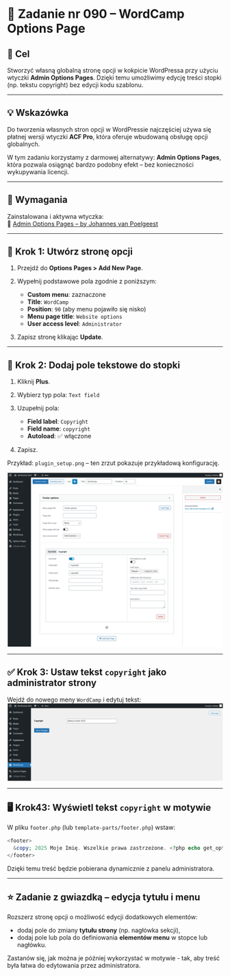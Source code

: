 # 🧱 Zadanie nr 090 – WordCamp Options Page

## 🎯 Cel

Stworzyć własną globalną stronę opcji w kokpicie WordPressa przy użyciu wtyczki **Admin Options Pages**. Dzięki temu umożliwimy edycję treści stopki (np. tekstu copyright) bez edycji kodu szablonu.

---

## 💡 Wskazówka

Do tworzenia własnych stron opcji w WordPressie najczęściej używa się płatnej wersji wtyczki **ACF Pro**, która oferuje wbudowaną obsługę opcji globalnych.  

W tym zadaniu korzystamy z darmowej alternatywy: **Admin Options Pages**, która pozwala osiągnąć bardzo podobny efekt – bez konieczności wykupywania licencji.

---

## 🔌 Wymagania

Zainstalowana i aktywna wtyczka:  
🔗 [Admin Options Pages – by Johannes van Poelgeest](https://wordpress.org/plugins/admin-options-pages/)

---

## 🧭 Krok 1: Utwórz stronę opcji

1. Przejdź do **Options Pages > Add New Page**.
2. Wypełnij podstawowe pola zgodnie z poniższym:
   - **Custom menu**: zaznaczone
   - **Title**: `WordCamp`
   - **Position**: `90` (aby menu pojawiło się nisko)
   - **Menu page title**: `Website options`
   - **User access level**: `Administrator`

3. Zapisz stronę klikając **Update**.

---

## 🧾 Krok 2: Dodaj pole tekstowe do stopki

1. Kliknij **Plus**.
2. Wybierz typ pola: `Text field`
3. Uzupełnij pola:
   - **Field label**: `Copyright`
   - **Field name**: `copyright`
   - **Autoload**: ✅ włączone

4. Zapisz.

Przykład: `plugin_setup.png` – ten zrzut pokazuje przykładową konfigurację.

![Przykład](plugin_setup.png)

---

## ✅ Krok 3: Ustaw tekst `copyright` jako administrator strony

Wejdź do nowego meny `WordCamp` i edytuj tekst:
![Przykład](options_example.png)


---

## 🖥️ Krok43: Wyświetl tekst `copyright` w motywie

W pliku `footer.php` (lub `template-parts/footer.php`) wstaw:

```php
<footer>
  &copy; 2025 Moje Imię. Wszelkie prawa zastrzeżone. <?php echo get_option('copyright'); ?>
</footer>
```

Dzięki temu treść będzie pobierana dynamicznie z panelu administratora.

---

## ⭐ Zadanie z gwiazdką – edycja tytułu i menu

Rozszerz stronę opcji o możliwość edycji dodatkowych elementów:

- dodaj pole do zmiany **tytułu strony** (np. nagłówka sekcji),
- dodaj pole lub pola do definiowania **elementów menu** w stopce lub nagłówku.

Zastanów się, jak można je później wykorzystać w motywie - tak, aby treść była łatwa do edytowania przez administratora.
